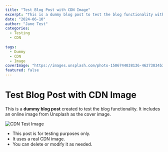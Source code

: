 ```yaml
---
title: "Test Blog Post with CDN Image"
excerpt: "This is a dummy blog post to test the blog functionality with an online CDN image."
date: "2024-06-10"
author: "Jane Test"
categories:
  - Testing
  - CDN
  
tags:
  - Dummy
  - CDN
  - Image
coverImage: "https://images.unsplash.com/photo-1506744038136-46273834b3fb?auto=format&fit=crop&w=600&q=80"
featured: false
---
```


# Test Blog Post with CDN Image

This is a **dummy blog post** created to test the blog functionality. It includes an online image from Unsplash as the cover image.

![CDN Test Image](https://images.unsplash.com/photo-1506744038136-46273834b3fb?auto=format&fit=crop&w=600&q=80)

- This post is for testing purposes only.
- It uses a real CDN image.
- You can delete or modify it as needed.